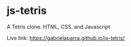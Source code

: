 # js-tetris
A Tetris clone. HTML, CSS, and Javascript

Live link: https://gabrielaparra.github.io/js-tetris/
